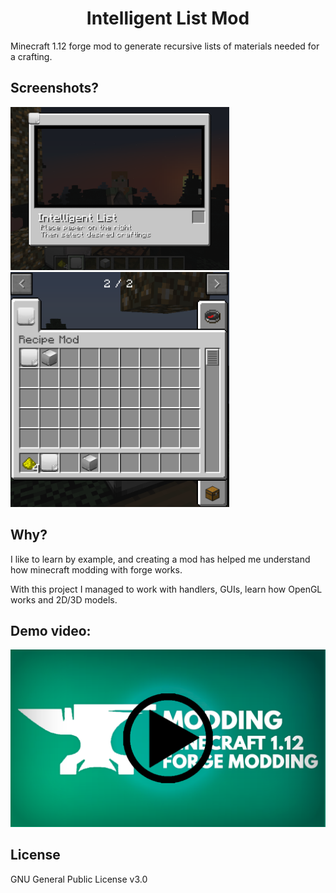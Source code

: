 <h1 align="center">
  Intelligent List Mod
</h1>

Minecraft 1.12 forge mod to generate recursive lists of materials needed for a crafting.

<h2>Screenshots?</h2>
<img src="https://raw.githubusercontent.com/memoriasIT/Intelligent-List-Mod-MC/master/img/GUI.png" width="350">
<img src="https://raw.githubusercontent.com/memoriasIT/Intelligent-List-Mod-MC/master/img/creativo.png" width="350">

<h2>Why?</h2>
<p>I like to learn by example, and creating a mod has helped me understand how minecraft modding with forge works.</p>

<p>With this project I managed to work with handlers, GUIs, learn how OpenGL works and 2D/3D models.

<h2>Demo video: </h2>
<a href="https://youtu.be/4kXpjIWCgs4"><img width="550px" src="https://raw.githubusercontent.com/memoriasIT/Intelligent-List-Mod-MC/master/img/recipemoddemovideo.png"></a>

<h2>License</h2>

<p>GNU General Public License v3.0</p>
